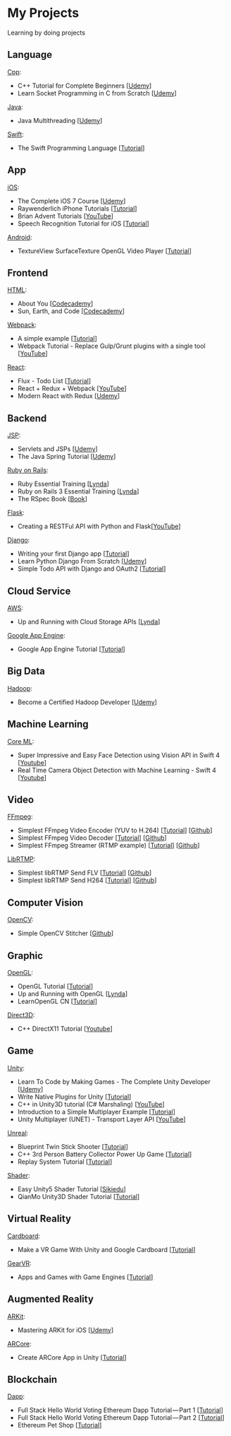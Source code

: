 My Projects
===========

Learning by doing projects

## Language

[Cpp](https://github.com/usunyu/MyProjects/tree/master/Cpp):
* C++ Tutorial for Complete Beginners [[Udemy](https://www.udemy.com/free-learn-c-tutorial-beginners/learn/v4/overview)]
* Learn Socket Programming in C from Scratch [[Udemy](https://www.udemy.com/learn-socket-programming-in-c-from-scratch/learn/v4/overview)]

[Java](https://github.com/usunyu/MyProjects/tree/master/Java):
* Java Multithreading [[Udemy](https://www.udemy.com/java-multithreading)]

[Swift](https://github.com/usunyu/MyProjects/tree/master/Swift):
* The Swift Programming Language [[Tutorial](https://developer.apple.com/swift/)]

## App

[iOS](https://github.com/usunyu/MyProjects/tree/master/iOS):
* The Complete iOS 7 Course [[Udemy](https://www.udemy.com/the-complete-ios-7-course-learn-by-building-14-apps/)]
* Raywenderlich iPhone Tutorials [[Tutorial](http://www.raywenderlich.com/tutorials)]
* Brian Advent Tutorials [[YouTube](https://www.youtube.com/channel/UCysEngjfeIYapEER9K8aikw/playlists)]
* Speech Recognition Tutorial for iOS [[Tutorial](https://www.raywenderlich.com/155752/speech-recognition-tutorial-ios)]

[Android](https://github.com/usunyu/MyProjects/tree/master/Android):
* TextureView SurfaceTexture OpenGL Video Player [[Tutorial](http://www.jianshu.com/p/d3d3186eefcb)]

## Frontend

[HTML](https://github.com/usunyu/MyProjects/tree/master/HTML):
* About You [[Codecademy](http://www.codecademy.com/goals/web-beginner-en-3pc6w)]
* Sun, Earth, and Code [[Codecademy](http://www.codecademy.com/en/goals/web-beginner-en-ymqg0)]

[Webpack](https://github.com/usunyu/MyProjects/tree/master/Webpack):
* A simple example [[Tutorial](https://webpack.github.io/docs/tutorials/getting-started/)]
* Webpack Tutorial - Replace Gulp/Grunt plugins with a single tool [[YouTube](https://www.youtube.com/watch?v=9kJVYpOqcVU)]

[React](https://github.com/usunyu/MyProjects/tree/master/React):
* Flux - Todo List [[Tutorial](https://facebook.github.io/flux/docs/todo-list.html)]
* React + Redux + Webpack [[YouTube](https://www.youtube.com/watch?v=fZKaq623y38&list=PLQDnxXqV213JJFtDaG0aE9vqvp6Wm7nBg)]
* Modern React with Redux [[Udemy](https://www.udemy.com/react-redux/learn/v4/overview)]

## Backend

[JSP](https://github.com/usunyu/MyProjects/tree/master/JSP):
* Servlets and JSPs [[Udemy](https://www.udemy.com/javawebtut/)]
* The Java Spring Tutorial [[Udemy](https://www.udemy.com/javaspring/)]

[Ruby on Rails](https://github.com/usunyu/MyProjects/tree/master/Ruby%20on%20Rails):
* Ruby Essential Training [[Lynda](http://www.lynda.com/sdk/Ruby-tutorials/essential-training/47905-2.html)]
* Ruby on Rails 3 Essential Training [[Lynda](http://www.lynda.com/sdk/Ruby-Rails-tutorials/Ruby-Rails-3-Essential-Training/55960-2.html)]
* The RSpec Book [[Book](http://www.amazon.com/The-RSpec-Book-Behaviour-Development/dp/1934356379)]

[Flask](https://github.com/usunyu/MyProjects/tree/master/Flask):
* Creating a RESTFul API with Python and Flask[[YouTube](https://www.youtube.com/playlist?list=PLXmMXHVSvS-AFMUmbBeIfL3PqTvgw8ygb)]

[Django](https://github.com/usunyu/MyProjects/tree/master/Django):
* Writing your first Django app [[Tutorial](https://docs.djangoproject.com/en/dev/intro/tutorial01/)]
* Learn Python Django From Scratch [[Udemy](https://www.udemy.com/learn-python-django-from-scratch/)]
* Simple Todo API with Django and OAuth2 [[Tutorial](http://www.madewithtea.com/simple-todo-api-with-django-and-oauth2.html)]

## Cloud Service

[AWS](https://github.com/usunyu/MyProjects/tree/master/AWS):
* Up and Running with Cloud Storage APIs [[Lynda](http://www.lynda.com/sdk/Azure-tutorials/Up-Running-Cloud-Storage-APIs/133320-2.html)]

[Google App Engine](https://github.com/usunyu/MyProjects/tree/master/Google%20App%20Engine):
* Google App Engine Tutorial [[Tutorial](http://googcloudlabs.appspot.com/whatgae.html)]

## Big Data

[Hadoop](https://github.com/usunyu/MyProjects/tree/master/Hadoop):
* Become a Certified Hadoop Developer [[Udemy](https://www.udemy.com/hadoop-tutorial/)]

## Machine Learning

[Core ML](https://github.com/usunyu/MyProjects/tree/master/Core%20ML):
* Super Impressive and Easy Face Detection using Vision API in Swift 4 [[Youtube](https://www.youtube.com/watch?v=d0U5j89M6aI)]
* Real Time Camera Object Detection with Machine Learning - Swift 4 [[Youtube](https://www.youtube.com/watch?v=p6GA8ODlnX0)]

## Video

[FFmpeg](https://github.com/usunyu/MyProjects/tree/master/FFmpeg):
* Simplest FFmpeg Video Encoder (YUV to H.264) [[Tutorial](http://blog.csdn.net/leixiaohua1020/article/details/25430425)] [[Github](https://github.com/leixiaohua1020/simplest_ffmpeg_video_encoder)]
* Simplest FFmpeg Video Decoder [[Tutorial](http://blog.csdn.net/leixiaohua1020/article/details/46889389)] [[Github](https://github.com/leixiaohua1020/simplest_ffmpeg_player/tree/master/simplest_ffmpeg_decoder)]
* Simplest FFmpeg Streamer (RTMP example) [[Tutorial](http://blog.csdn.net/leixiaohua1020/article/details/39803457)] [[Github](https://github.com/leixiaohua1020/simplest_ffmpeg_streamer)]

[LibRTMP](https://github.com/usunyu/MyProjects/tree/master/LibRTMP):
* Simplest libRTMP Send FLV [[Tutorial](http://blog.csdn.net/leixiaohua1020/article/details/42104945)] [[Github](https://github.com/leixiaohua1020/simplest_librtmp_example/tree/master/simplest_librtmp_send_flv)]
* Simplest libRTMP Send H264 [[Tutorial](http://blog.csdn.net/leixiaohua1020/article/details/42105049)] [[Github](https://github.com/leixiaohua1020/simplest_librtmp_example/tree/master/simplest_librtmp_send264)]

## Computer Vision

[OpenCV](https://github.com/usunyu/MyProjects/tree/master/OpenCV):
* Simple OpenCV Stitcher [[Github](https://github.com/prateekvjoshi/PanoStitch)]

## Graphic

[OpenGL](https://github.com/usunyu/MyProjects/tree/master/OpenGL):
* OpenGL Tutorial [[Tutorial](http://www.opengl-tutorial.org/)]
* Up and Running with OpenGL [[Lynda](http://www.lynda.com/OpenGL-tutorials/Up-Running-OpenGL/166782-2.html)]
* LearnOpenGL CN [[Tutorial](https://learnopengl-cn.github.io/)]

[Direct3D](https://github.com/usunyu/MyProjects/tree/master/Direct3D):
* C++ DirectX11 Tutorial [[Youtube](https://www.youtube.com/watch?v=a1y7yYPEx7s&list=PLuepR07d9noUHvSQ98T0gxNQOvWBLfQGh)]

## Game

[Unity](https://github.com/usunyu/MyProjects/tree/master/Unity):
* Learn To Code by Making Games - The Complete Unity Developer [[Udemy](https://www.udemy.com/unitycourse/learn/#/)]
* Write Native Plugins for Unity [[Tutorial](http://www.alanzucconi.com/2015/10/11/how-to-write-native-plugins-for-unity/)]
* C++ in Unity3D tutorial (C# Marshaling) [[YouTube](https://www.youtube.com/watch?v=w3jGgTHJoCY)]
* Introduction to a Simple Multiplayer Example [[Tutorial](https://unity3d.com/learn/tutorials/topics/multiplayer-networking/introduction-simple-multiplayer-example)]
* Unity Multiplayer (UNET) - Transport Layer API [[YouTube](https://www.youtube.com/watch?v=qGkkaNkq8co)]

[Unreal](https://github.com/usunyu/MyProjects/tree/master/Unreal):
* Blueprint Twin Stick Shooter [[Tutorial](https://docs.unrealengine.com/latest/INT/Videos/PLZlv_N0_O1gb5sdygbSiEU7hb0eomNLdq/1pmPb_TWG-8/index.html)]
* C++ 3rd Person Battery Collector Power Up Game [[Tutorial](https://docs.unrealengine.com/latest/INT/Videos/PLZlv_N0_O1gYup-gvJtMsgJqnEB_dGiM4/mSRov77hNR4/index.html)]
* Replay System Tutorial [[Tutorial](https://wiki.unrealengine.com/Replay_System_Tutorial)]

[Shader](https://github.com/usunyu/MyProjects/tree/master/Shader):
* Easy Unity5 Shader Tutorial [[Sikiedu](http://www.sikiedu.com/course/32)]
* QianMo Unity3D Shader Tutorial [[Tutorial](http://blog.csdn.net/column/details/unity3d-shader.html)]

## Virtual Reality

[Cardboard](https://github.com/usunyu/MyProjects/tree/master/Cardboard):
* Make a VR Game With Unity and Google Cardboard [[Tutorial](http://www.raywenderlich.com/116805/make-vr-game-unity-google-cardboard)]

[GearVR](https://github.com/usunyu/MyProjects/tree/master/GearVR):
* Apps and Games with Game Engines [[Tutorial](http://www.samsung.com/us/samsungdeveloperconnection/developer-resources/gear-vr/apps-and-games/exercise-1-creating-a-unity-project.html)]

## Augmented Reality

[ARKit](https://github.com/usunyu/MyProjects/tree/master/ARKit):
* Mastering ARKit for iOS [[Udemy](https://www.udemy.com/mastering-arkit-for-ios-using-swift/learn/v4/overview)]

[ARCore](https://github.com/usunyu/MyProjects/tree/master/ARCore):
* Create ARCore App in Unity [[Tutorial](https://connect.unity.com/p/ji-zhu-zhi-bo-zai-unityzhong-chuang-jian-arcoreying-yong)]

## Blockchain

[Dapp](https://github.com/usunyu/MyProjects/tree/master/Dapp):
* Full Stack Hello World Voting Ethereum Dapp Tutorial — Part 1 [[Tutorial](https://medium.com/@mvmurthy/full-stack-hello-world-voting-ethereum-dapp-tutorial-part-1-40d2d0d807c2)]
* Full Stack Hello World Voting Ethereum Dapp Tutorial — Part 2 [[Tutorial](https://medium.com/@mvmurthy/full-stack-hello-world-voting-ethereum-dapp-tutorial-part-2-30b3d335aa1f)]
* Ethereum Pet Shop [[Tutorial](http://truffleframework.com/tutorials/pet-shop)]